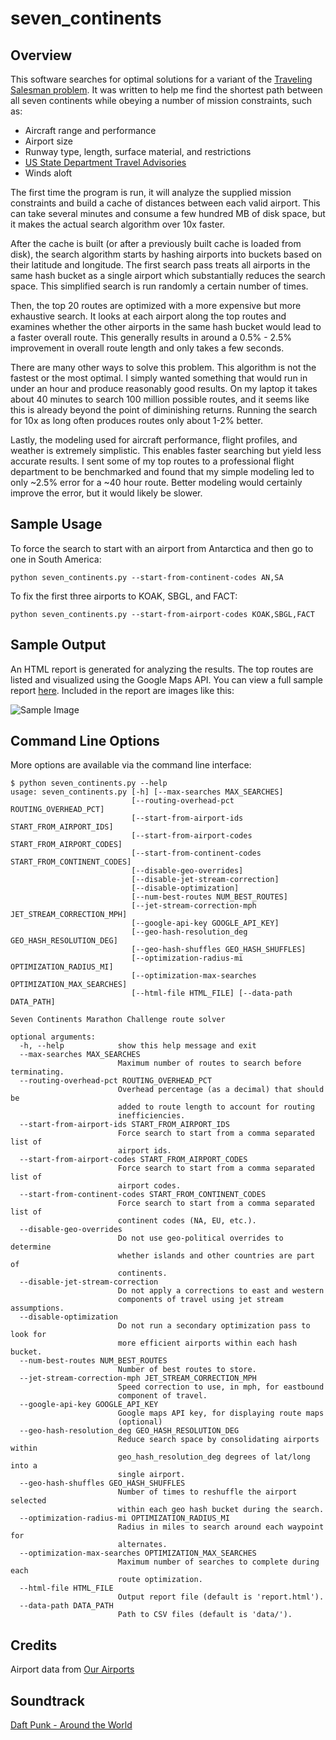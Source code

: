 # seven_continents
## Overview
This software searches for optimal solutions for a variant of the [Traveling Salesman problem](https://en.wikipedia.org/wiki/Travelling_salesman_problem). It was written to help me find the shortest path between all seven continents while obeying a number of mission constraints, such as:
* Aircraft range and performance
* Airport size
* Runway type, length, surface material, and restrictions
* [US State Department Travel Advisories](https://travel.state.gov/content/travel/en/traveladvisories/traveladvisories.html)
* Winds aloft

The first time the program is run, it will analyze the supplied mission constraints and build a cache of distances between each valid airport. This can take several minutes and consume a few hundred MB of disk space, but it makes the actual search algorithm over 10x faster.

After the cache is built (or after a previously built cache is loaded from disk), the search algorithm starts by hashing airports into buckets based on their latitude and longitude. The first search pass treats all airports in the same hash bucket as a single airport which substantially reduces the search space. This simplified search is run randomly a certain number of times.

Then, the top 20 routes are optimized with a more expensive but more exhaustive search. It looks at each airport along the top routes and examines whether the other airports in the same hash bucket would lead to a faster overall route. This generally results in around a 0.5% - 2.5% improvement in overall route length and only takes a few seconds.

There are many other ways to solve this problem. This algorithm is not the fastest or the most optimal. I simply wanted something that would run in under an hour and produce reasonably good results. On my laptop it takes about 40 minutes to search 100 million possible routes, and it seems like this is already beyond the point of diminishing returns. Running the search for 10x as long often produces routes only about 1-2% better.

Lastly, the modeling used for aircraft performance, flight profiles, and weather is extremely simplistic. This enables faster searching but yield less accurate results. I sent some of my top routes to a professional flight department to be benchmarked and found that my simple modeling led to only ~2.5% error for a ~40 hour route. Better modeling would certainly improve the error, but it would likely be slower.

## Sample Usage

To force the search to start with an airport from Antarctica and then go to one in South America:

```python seven_continents.py --start-from-continent-codes AN,SA```

To fix the first three airports to KOAK, SBGL, and FACT:

```python seven_continents.py --start-from-airport-codes KOAK,SBGL,FACT```

## Sample Output
An HTML report is generated for analyzing the results. The top routes are listed and visualized using the Google Maps API. You can view a full sample report [here](results/sample/sample.html). Included in the report are images like this:

![Sample Image](results/sample/1.png)

## Command Line Options

More options are available via the command line interface:
```
$ python seven_continents.py --help
usage: seven_continents.py [-h] [--max-searches MAX_SEARCHES]
                           [--routing-overhead-pct ROUTING_OVERHEAD_PCT]
                           [--start-from-airport-ids START_FROM_AIRPORT_IDS]
                           [--start-from-airport-codes START_FROM_AIRPORT_CODES]
                           [--start-from-continent-codes START_FROM_CONTINENT_CODES]
                           [--disable-geo-overrides]
                           [--disable-jet-stream-correction]
                           [--disable-optimization]
                           [--num-best-routes NUM_BEST_ROUTES]
                           [--jet-stream-correction-mph JET_STREAM_CORRECTION_MPH]
                           [--google-api-key GOOGLE_API_KEY]
                           [--geo-hash-resolution_deg GEO_HASH_RESOLUTION_DEG]
                           [--geo-hash-shuffles GEO_HASH_SHUFFLES]
                           [--optimization-radius-mi OPTIMIZATION_RADIUS_MI]
                           [--optimization-max-searches OPTIMIZATION_MAX_SEARCHES]
                           [--html-file HTML_FILE] [--data-path DATA_PATH]

Seven Continents Marathon Challenge route solver

optional arguments:
  -h, --help            show this help message and exit
  --max-searches MAX_SEARCHES
                        Maximum number of routes to search before terminating.
  --routing-overhead-pct ROUTING_OVERHEAD_PCT
                        Overhead percentage (as a decimal) that should be
                        added to route length to account for routing
                        inefficiencies.
  --start-from-airport-ids START_FROM_AIRPORT_IDS
                        Force search to start from a comma separated list of
                        airport ids.
  --start-from-airport-codes START_FROM_AIRPORT_CODES
                        Force search to start from a comma separated list of
                        airport codes.
  --start-from-continent-codes START_FROM_CONTINENT_CODES
                        Force search to start from a comma separated list of
                        continent codes (NA, EU, etc.).
  --disable-geo-overrides
                        Do not use geo-political overrides to determine
                        whether islands and other countries are part of
                        continents.
  --disable-jet-stream-correction
                        Do not apply a corrections to east and western
                        components of travel using jet stream assumptions.
  --disable-optimization
                        Do not run a secondary optimization pass to look for
                        more efficient airports within each hash bucket.
  --num-best-routes NUM_BEST_ROUTES
                        Number of best routes to store.
  --jet-stream-correction-mph JET_STREAM_CORRECTION_MPH
                        Speed correction to use, in mph, for eastbound
                        component of travel.
  --google-api-key GOOGLE_API_KEY
                        Google maps API key, for displaying route maps
                        (optional)
  --geo-hash-resolution_deg GEO_HASH_RESOLUTION_DEG
                        Reduce search space by consolidating airports within
                        geo_hash_resolution_deg degrees of lat/long into a
                        single airport.
  --geo-hash-shuffles GEO_HASH_SHUFFLES
                        Number of times to reshuffle the airport selected
                        within each geo hash bucket during the search.
  --optimization-radius-mi OPTIMIZATION_RADIUS_MI
                        Radius in miles to search around each waypoint for
                        alternates.
  --optimization-max-searches OPTIMIZATION_MAX_SEARCHES
                        Maximum number of searches to complete during each
                        route optimization.
  --html-file HTML_FILE
                        Output report file (default is 'report.html').
  --data-path DATA_PATH
                        Path to CSV files (default is 'data/').
```

## Credits

Airport data from [Our Airports](https://ourairports.com/data/)

## Soundtrack

[Daft Punk - Around the World](https://www.youtube.com/watch?v=dwDns8x3Jb4)